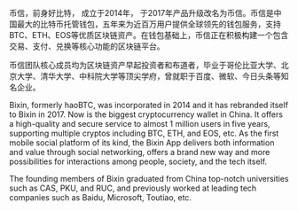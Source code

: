 币信，前身好比特， 成立于2014年， 于2017年产品升级改名为币信。币信是中国最大的比特币托管钱包，五年来为近百万用户提供全球领先的钱包服务，支持BTC、ETH、EOS等优质区块链资产。在钱包基础上，币信正在积极构建一个包含交易、支付、兑换等核心功能的区块链平台。

币信团队核心成员均为区块链资产早起投资者和布道者，毕业于哥伦比亚大学、北京大学、清华大学、中科院大学等顶尖学府，曾就职于百度、微软、今日头条等知名企业。

Bixin, formerly haoBTC,  was incorporated in 2014 and it has rebranded itself to Bixin in 2017. Now is the biggest cryptocurrency wallet in China. It offers a high-quality and secure service to almost 1 million users in five years, supporting multiple cryptos including BTC, ETH, and EOS, etc. As the first mobile social platform of its kind, the Bixin App delivers both information and value through social networking, offers a brand new way and more possibilities for interactions among people, society, and the tech itself.

The founding members of Bixin graduated from China top-notch universities such as CAS, PKU, and RUC, and previously worked at leading tech companies such as Baidu, Microsoft, Toutiao, etc.
